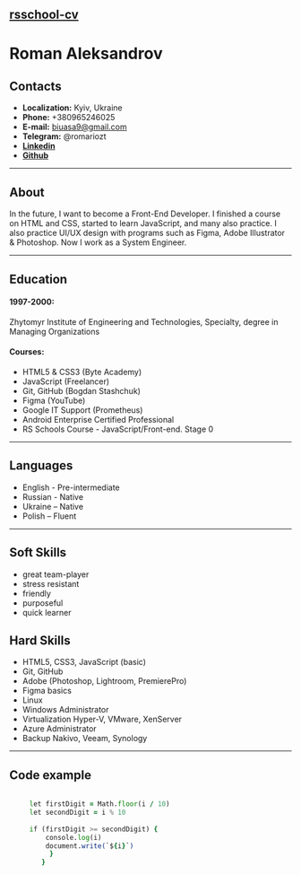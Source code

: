 ## [**rsschool-cv**](https://github.com/romariozt)

# **Roman Aleksandrov**

## **Contacts**
-  **Localization:** Kyiv, Ukraine
- **Phone:**  +380965246025
- **E-mail:** biuasa9@gmail.com
- **Telegram:** @romariozt
- [**Linkedin**](https://www.linkedin.com/in/roman-aleksandrov-a52b90bb/)
- [**Github**](https://github.com/romariozt)

-----
## **About**
In the future, I want to become a Front-End Developer. I finished a course on HTML and CSS, started to learn JavaScript, and many also practice. I also practice UI/UX design with programs such as Figma, Adobe Illustrator & Photoshop. Now I work as a System Engineer.

----
##  **Education**
#### 1997-2000:
Zhytomyr Institute of
Engineering and Technologies,
Specialty, degree in Managing
Organizations
#### Courses:
+ HTML5 & CSS3 (Byte Academy)
+ JavaScript (Freelancer)
+ Git, GitHub (Bogdan Stashchuk)
+ Figma (YouTube)
+ Google IT Support (Prometheus)
+ Android Enterprise Certified Professional
+ RS Schools Course - JavaScript/Front-end. Stage 0

----
## **Languages**
- English - Pre-intermediate
- Russian - Native
- Ukraine – Native
- Polish – Fluent

___

## **Soft Skills**
- great team-player
- stress resistant
- friendly
- purposeful
- quick learner


## **Hard Skills**

- HTML5, CSS3, JavaScript (basic)
- Git, GitHub
- Adobe (Photoshop, Lightroom, PremierePro)
- Figma basics
- Linux 
- Windows Administrator
- Virtualization Hyper-V, VMware, XenServer
- Azure Administrator
- Backup Nakivo, Veeam, Synology

----

## **Code example**
```for (let i = 10; i <= 99; i++)
     
     let firstDigit = Math.floor(i / 10)
     let secondDigit = i % 10
     
     if (firstDigit >= secondDigit) {
         console.log(i)
         document.write(`${i}`)
          }
        }
```
